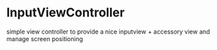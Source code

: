 InputViewController
===================

simple view controller to provide a nice inputview + accessory view and manage screen positioning